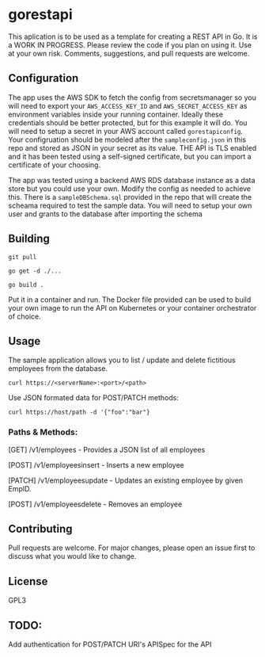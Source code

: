 # gorestapi

This aplication is to be used as a template for creating a REST API in Go. It is a WORK IN PROGRESS. Please review the code if you plan on using it. Use at your own risk. Comments, suggestions, and pull requests are welcome.   

## Configuration

The app uses the AWS SDK to fetch the config from secretsmanager so you will need to export your ```AWS_ACCESS_KEY_ID``` and ```AWS_SECRET_ACCESS_KEY``` as environment variables inside your running container. Ideally these credentials should be better protected, but for this example it will do. You will need to setup a secret in your AWS account called ```gorestapiconfig```. Your configruation should be modeled after the ```sampleconfig.json``` in this repo and stored as JSON in your secret as its value. THE API is TLS enabled and it has been tested using a self-signed certificate, but you can import a certificate of your choosing. 

The app was tested using a backend AWS RDS database instance as a data store but you could use your own. Modify the config as needed to achieve this. There is a ```sampleDBSchema.sql``` provided in the repo that will create the scheama required to test the sample data. You will need to setup your own user and grants to the database after importing the schema 

## Building

```
git pull

go get -d ./...

go build .
```

Put it in a container and run. The Docker file provided can be used to build your own image to run the API on Kubernetes or your container orchestrator of choice. 

## Usage

The sample application allows you to list / update and delete fictitious employees from the database.  

```curl https://<serverName>:<port>/<path>```  

Use JSON formated data for POST/PATCH methods:

```curl https://host/path -d '{"foo":"bar"}```  

### Paths & Methods:
[GET] /v1/employees - Provides a JSON list of all employees

[POST] /v1/employeesinsert - Inserts a new employee 

[PATCH] /v1/employeesupdate - Updates an existing employee by given EmpID. 

[POST] /v1/employeesdelete - Removes an employee


## Contributing
Pull requests are welcome. For major changes, please open an issue first to discuss what you would like to change.

## License
GPL3

## TODO:
Add authentication for POST/PATCH URI's
APISpec for the API
